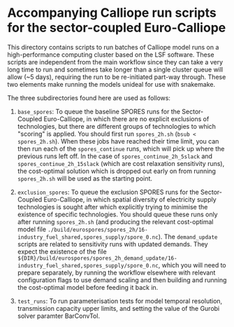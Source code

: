 # Accompanying Calliope run scripts for the sector-coupled Euro-Calliope

This directory contains scripts to run batches of Calliope model runs on a high-performance computing cluster based on the LSF software.
These scripts are independent from the main workflow since they can take a very long time to run and sometimes take longer than a single cluster queue will allow (~5 days), requiring the run to be re-initiated part-way through.
These two elements make running the models unideal for use with snakemake.

The three subdirectories found here are used as follows:

1. `base_spores`: To queue the baseline SPORES runs for the Sector-Coupled Euro-Calliope, in which there are no explicit exclusions of technologies, but there are different groups of technologies to which "scoring" is applied.
You should first run `spores_2h.sh` (`bsub < spores_2h.sh`).
When these jobs have reached their time limit, you can then run each of the `spores_continue` runs, which will pick up where the previous runs left off.
In the case of `spores_continue_2h_5slack` and `spores_continue_2h_15slack` (which are cost relaxation sensitivity runs), the cost-optimal solution which is dropped out early on from running `spores_2h.sh` will be used as the starting point.

2. `exclusion_spores`: To queue the exclusion SPORES runs for the Sector-Coupled Euro-Calliope, in which spatial diversity of electricity supply technologies is sought after which explicitly trying to minimise the existence of specific technologies.
You should queue these runs only after running `spores_2h.sh` (and producing the relevant cost-optimal model file `./build/eurospores/spores_2h/16-industry_fuel_shared,spores_supply/spore_0.nc`).
The `demand_update` scripts are related to sensitivity runs with updated demands.
They expect the existence of the file `${DIR}/build/eurospores/spores_2h_demand_update/16-industry_fuel_shared,spores_supply/spore_0.nc`, which you will need to prepare separately, by running the workflow elsewhere with relevant configuration flags to use demand scaling and then building and running the cost-optimal model before feeding it back in.

3. `test_runs`: To run parameterisation tests for model temporal resolution, transmission capacity upper limits, and setting the value of the Gurobi solver paramter BarConvTol.
